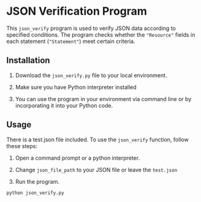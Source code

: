 # JSON Verification Program

This `json_verify` program is used to verify JSON data according to specified conditions. The program checks whether the `"Resource"` fields in each statement (`"Statement"`) meet certain criteria.

## Installation

1. Download the `json_verify.py` file to your local environment.

2. Make sure you have Python interpreter installed

3. You can use the program in your environment via command line or by incorporating it into your Python code.

## Usage

There is a test.json file included.
To use the `json_verify` function, follow these steps:

1. Open a command prompt or a python interpreter.

2. Change `json_file_path` to your JSON file or leave the `test.json`

3. Run the program.

```bash
python json_verify.py


